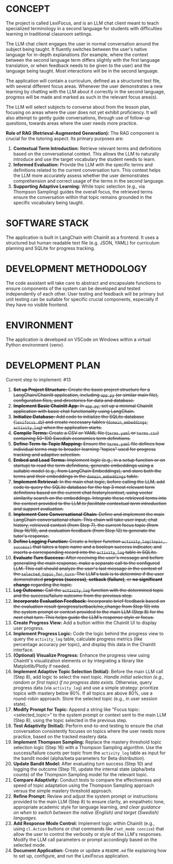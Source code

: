 # CONCEPT

The project is called LexiFocus, and is an LLM chat client meant to teach specialized terminology in a second language for students with difficulties learning in traditional classroom settings.

The LLM chat client engages the user in normal conversation around the subject being taught. It fluently switches between the user's native language for in-depth explanations (for example, where the context between the second language term differs slightly with the first language translation, or when feedback needs to be given to the user) and the language being taught. Most interactions will be in the second language.

The application will contain a curriculum, defined as a structured text file, with several different focus areas. Whenever the user demonstrates a new learning by chatting with the LLM about it correctly in the second language, progress will be made and marked as such in the relevant focus area(s).

The LLM will select subjects to converse about from the lesson plan, focusing on areas where the user does not yet exhibit proficiency. It will also attempt to gently guide conversations, through use of follow-up questions, towards areas where the user needs more practice.

**Role of RAG (Retrieval-Augmented Generation):**
The RAG component is crucial for the tutoring aspect. Its primary purposes are:
1.  **Contextual Term Introduction:** Retrieve relevant terms and definitions based on the conversational context. This allows the LLM to naturally introduce and use the target vocabulary the student needs to learn.
2.  **Informed Evaluation:** Provide the LLM with the specific terms and definitions related to the current conversation turn. This context helps the LLM more accurately assess whether the user demonstrates comprehension and correct usage of the terms in the second language.
3.  **Supporting Adaptive Learning:** While topic selection (e.g., via Thompson Sampling) guides the overall focus, the retrieved terms ensure the conversation within that topic remains grounded in the specific vocabulary being taught.

# SOFTWARE STACK

The application is built in LangChain with Chainlit as a frontend.
It uses a structured but human readable text file (e.g. JSON, YAML) for curriculum planning and SQLite for progress tracking.

# DEVELOPMENT METHODOLOGY

The code assistant will take care to abstract and encapsulate functions to ensure components of the system can be developed and tested independently of each other. User testing and feedback will be primary but unit testing can be suitable for specific crucial components, especially if they have no visible frontend.

# ENVIRONMENT

The application is developed on VSCode on Windows within a virtual Python environment (venv).

# DEVELOPMENT PLAN

Current step to implement: #13

1.  ~~**Set up Project Structure:** Create the basic project structure for a LangChain/Chainlit application, including `app.py` (or similar main file), configuration files, and directories for data and database.~~
2.  ~~**Implement Basic Chainlit App:** In `app.py`, set up a minimal Chainlit application with basic chat functionality using LangChain.~~
3.  ~~**Initialize Database:** Add code to initialize the SQLite database (`lexifocus.db`) and create necessary tables (`domain_embeddings`, `activity_log`) when the application starts.~~
4.  ~~**Compile Terms:** Create a CSV or YAML file (`terms.yaml` or `terms.csv`) containing 50-100 Swedish economics term definitions.~~
5.  ~~**Define Term-to-Topic Mapping:** Ensure the `terms.yaml` file defines how individual terms map to broader learning "topics" used for progress tracking and adaptive selection.~~
6.  ~~**Embed and Load Terms:** Implement logic (e.g., in a setup function or on startup) to read the term definitions, generate embeddings using a suitable model (e.g., from LangChain Embeddings), and store both the terms and their embeddings in the `domain_embeddings` table.~~
7.  ~~**Implement Retrieval:** In the main chat logic, before calling the LLM, add code to query the SQLite database for the top 3 most relevant term definitions based on the current chat history/context, using vector similarity search on the embeddings. Integrate these retrieved terms into the context provided to the LLM *to facilitate contextual term introduction and support evaluation*.~~
8.  ~~**Implement Core Conversational Chain:** Define and implement the main LangChain conversational chain. This chain will take user input, chat history, retrieved context (from Step 7), the current focus topic (from Step 16/19), and evaluation feedback (from Step 12) to generate the tutor's response.~~
9.  ~~**Define Logging Function:** Create a helper function `activity_log(topic, success)` that takes a topic name and a boolean success indicator, and inserts a corresponding record into the `activity_log` table in SQLite.~~
10. ~~**Evaluate Turn Success:** After receiving the user's message and before generating the main response, make a separate call to the configured LLM. This call should analyze the user's last message in the context of the `selected_topic_for_turn`. The LLM's task is to determine if the user demonstrated **progress (success)**, **setback (failure)**, or **no significant change** regarding the topic.~~
11. ~~**Log Outcome:** Call the `activity_log` function with the determined topic and the success/failure outcome from the previous step.~~
12. ~~**Incorporate Evaluation Feedback:** Incorporate brief feedback based on the evaluation result (progress/setback/no_change from Step 10) into the system prompt or context provided to the main LLM (Step 8) for the *next* chat turn. This helps guide the LLM's response style or focus.~~
13. **Create Progress View:** Add a button within the Chainlit UI to display user progress.
14. **Implement Progress Logic:** Code the logic behind the progress view to query the `activity_log` table, calculate progress metrics (like percentage accuracy per topic), and display this data in the Chainlit interface.
15. **(Optional) Visualize Progress:** Enhance the progress view using Chainlit's visualization elements or by integrating a library like Matplotlib/Plotly if needed.
16. **Implement Adaptive Topic Selection (Initial):** Before the main LLM call (Step 8), add logic to select the next topic. *Handle initial selection (e.g., random or first topic) if no progress data exists.* Otherwise, query progress data (via `activity_log`) and use a simple strategy: prioritize topics with mastery below 80%. If all topics are above 80%, use a round-robin approach. Store the selected topic (e.g., in user session state).
17. **Modify Prompt for Topic:** Append a string like "Focus topic: <selected_topic>" to the system prompt or context sent to the main LLM (Step 8), using the topic selected in the previous step.
18. **Test Adaptivity (Initial):** Perform end-to-end testing to ensure the chat conversation consistently focuses on topics where the user needs more practice, based on the tracked mastery data.
19. **Implement Thompson Sampling:** Replace the mastery threshold topic selection logic (Step 16) with a Thompson Sampling algorithm. Use the success/failure counts per topic from the `activity_log` table as input for the bandit model (alpha/beta parameters for Beta distribution).
20. **Update Bandit Model:** After evaluating turn success (Step 10) and logging the outcome (Step 11), update the internal state (alpha/beta counts) of the Thompson Sampling model for the relevant topic.
21. **Compare Adaptivity:** Conduct tests to compare the effectiveness and speed of topic adaptation using the Thompson Sampling approach versus the simple mastery threshold approach.
22. **Refine Prompt:** Review and adjust the system prompt or instructions provided to the main LLM (Step 8) to ensure clarity, an empathetic tone, appropriate academic style for language learning, *and clear guidance on when to switch between the native (English) and target (Swedish) languages*.
23. **Add Response Mode Control:** Implement logic within Chainlit (e.g., using `cl.Action` buttons or chat commands like `/set_mode concise`) that allow the user to control the verbosity or style of the LLM's responses. Modify the LLM call parameters or prompt accordingly based on the selected mode.
24. **Document Application:** Create or update a `README.md` file explaining how to set up, configure, and run the LexiFocus application.